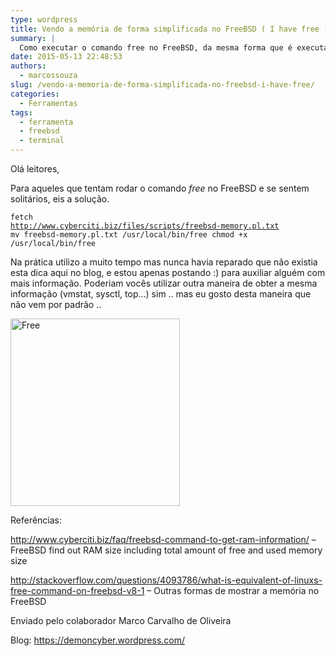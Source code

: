 ```yaml
---
type: wordpress
title: Vendo a memória de forma simplificada no FreeBSD ( I have free )
summary: |
  Como executar o comando free no FreeBSD, da mesma forma que é executado no Linux.
date: 2015-05-13 22:48:53
authors:
  - marcossouza
slug: /vendo-a-memoria-de-forma-simplificada-no-freebsd-i-have-free/
categories:
  - Ferramentas
tags:
  - ferramenta
  - freebsd
  - terminal
---
```


<div class="main">

Olá leitores,

Para aqueles que tentam rodar o comando <em>free</em> no FreeBSD e se sentem solitários, eis a solução.

<code>fetch <a href="http://www.cyberciti.biz/files/scripts/freebsd-memory.pl.txt" rel="nofollow">http://www.cyberciti.biz/files/scripts/freebsd-memory.pl.txt</a>
mv freebsd-memory.pl.txt /usr/local/bin/free
chmod +x /usr/local/bin/free</code>

Na prática utilizo a muito tempo mas nunca havia reparado que não existia esta dica aqui no blog, e estou apenas postando <span class="wp-smiley wp-emoji wp-emoji-smile" title=":)">:)</span> para auxiliar alguém com mais informação. Poderiam vocês utilizar outra maneira de obter a mesma informação (vmstat, sysctl, top...) sim .. mas eu gosto desta maneira que não vem por padrão ..

<a href="https://demoncyber.files.wordpress.com/2015/05/free.jpg"><img class="size-medium wp-image-1200 aligncenter" src="https://demoncyber.files.wordpress.com/2015/05/free.jpg?w=271&amp;h=300" alt="Free" width="271" height="300" /></a>

Referências:

<a href="http://www.cyberciti.biz/faq/freebsd-command-to-get-ram-information/" rel="nofollow">http://www.cyberciti.biz/faq/freebsd-command-to-get-ram-information/</a> – FreeBSD find out RAM size including total amount of free and used memory size

<a href="http://stackoverflow.com/questions/4093786/what-is-equivalent-of-linuxs-free-command-on-freebsd-v8-1" rel="nofollow">http://stackoverflow.com/questions/4093786/what-is-equivalent-of-linuxs-free-command-on-freebsd-v8-1</a> – Outras formas de mostrar a memória no FreeBSD

</div>
Enviado pelo colaborador Marco Carvalho de Oliveira

Blog: <a href="https://demoncyber.wordpress.com/" target="_blank">https://demoncyber.wordpress.com/</a>